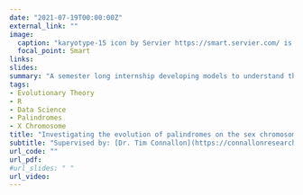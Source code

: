 ```yaml
---
date: "2021-07-19T00:00:00Z"
external_link: ""
image:
  caption: "karyotype-15 icon by Servier https://smart.servier.com/ is licensed under CC-BY 3.0 Unported https://creativecommons.org/licenses/by/3.0/"
  focal_point: Smart
links:
slides: 
summary: "A semester long internship developing models to understand the evolutionary dynamics of palindromes on the X chromosome, supervised by: [Dr. Tim Connallon](https://connallonresearch.wordpress.com/) "
tags:
- Evolutionary Theory
- R
- Data Science
- Palindromes
- X Chromosome
title: "Investigating the evolution of palindromes on the sex chromosomes (Semester 1 2021)"
subtitle: "Supervised by: [Dr. Tim Connallon](https://connallonresearch.wordpress.com/)"
url_code: ""
url_pdf: 
#url_slides: " "
url_video: 
---
```

